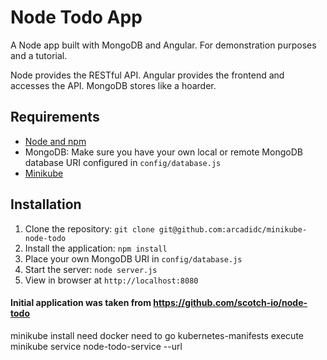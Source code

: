 # Node Todo App

A Node app built with MongoDB and Angular. For demonstration purposes and a tutorial.

Node provides the RESTful API. Angular provides the frontend and accesses the API. MongoDB stores like a hoarder.

## Requirements

- [Node and npm](http://nodejs.org)
- MongoDB: Make sure you have your own local or remote MongoDB database URI configured in `config/database.js`
- [Minikube](https://minikube.sigs.k8s.io/docs/start/)

## Installation

1. Clone the repository: `git clone git@github.com:arcadidc/minikube-node-todo`
2. Install the application: `npm install`
3. Place your own MongoDB URI in `config/database.js`
3. Start the server: `node server.js`
4. View in browser at `http://localhost:8080`




#### Initial application was taken from https://github.com/scotch-io/node-todo


minikube install
need docker
need to go kubernetes-manifests 
execute minikube service node-todo-service --url